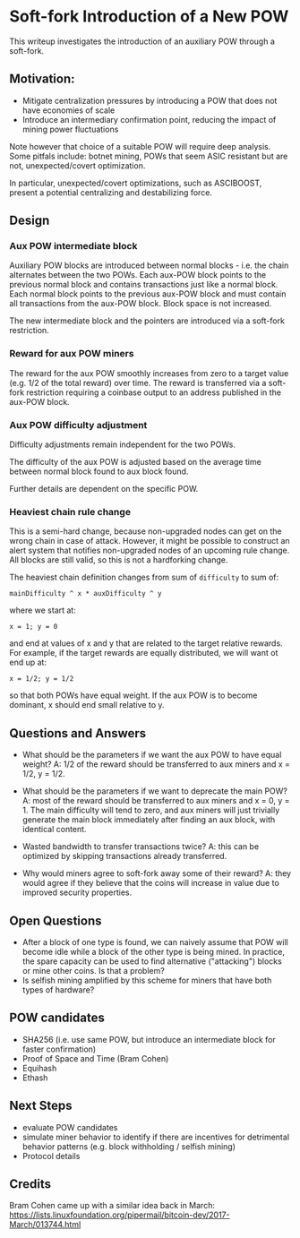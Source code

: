# Soft-fork Introduction of a New POW

This writeup investigates the introduction of an auxiliary POW through a soft-fork.

## Motivation:

- Mitigate centralization pressures by introducing a POW that does not have economies of scale
- Introduce an intermediary confirmation point, reducing the impact of mining power fluctuations

Note however that choice of a suitable POW will require deep analysis.  Some pitfals include: botnet mining, POWs that seem ASIC resistant but are not, unexpected/covert optimization.

In particular, unexpected/covert optimizations, such as ASCIBOOST, present a potential centralizing and destabilizing force.

## Design

### Aux POW intermediate block

Auxiliary POW blocks are introduced between normal blocks - i.e. the chain alternates between the two POWs.
Each aux-POW block points to the previous normal block and contains transactions just like a normal block.
Each normal block points to the previous aux-POW block and must contain all transactions from the aux-POW block.
Block space is not increased.

The new intermediate block and the pointers are introduced via a soft-fork restriction.

### Reward for aux POW miners

The reward for the aux POW smoothly increases from zero to a target value (e.g. 1/2 of the total reward) over time.
The reward is transferred via a soft-fork restriction requiring a coinbase output to an address published in the
aux-POW block.

### Aux POW difficulty adjustment

Difficulty adjustments remain independent for the two POWs.

The difficulty of the aux POW is adjusted based on the average time between normal block found
to aux block found.

Further details are dependent on the specific POW.

### Heaviest chain rule change

This is a semi-hard change, because non-upgraded nodes can get on the wrong chain in case of attack.  However,
it might be possible to construct an alert system that notifies non-upgraded nodes of an upcoming rule change.
All blocks are still valid, so this is not a hardforking change.

The heaviest chain definition changes from sum of `difficulty` to sum of:

    mainDifficulty ^ x * auxDifficulty ^ y

where we start at:

    x = 1; y = 0

and end at values of x and y that are related to the target relative rewards.  For example, if the target rewards
are equally distributed, we will want ot end up at:

    x = 1/2; y = 1/2

so that both POWs have equal weight.  If the aux POW is to become dominant, x should end small relative to y.


## Questions and Answers

- What should be the parameters if we want the aux POW to have equal weight? A: 1/2 of the reward should be transferred
to aux miners and x = 1/2, y = 1/2.

- What should be the parameters if we want to deprecate the main POW?  A: most of the reward should be transferred to
aux miners and x = 0, y = 1.  The main difficulty will tend to zero, and aux miners will just trivially generate the
main block immediately after finding an aux block, with identical content.

- Wasted bandwidth to transfer transactions twice?  A: this can be optimized by skipping transactions already
transferred.

- Why would miners agree to soft-fork away some of their reward?  A: they would agree if they believe that
the coins will increase in value due to improved security properties.

## Open Questions

- After a block of one type is found, we can naively assume that POW will become idle while a block of the other type is being mined.  In practice, the spare capacity can be used to find alternative ("attacking") blocks or mine other coins.  Is that a problem?
- Is selfish mining amplified by this scheme for miners that have both types of hardware?

## POW candidates

- SHA256 (i.e. use same POW, but introduce an intermediate block for faster confirmation)
- Proof of Space and Time (Bram Cohen)
- Equihash
- Ethash

## Next Steps

- evaluate POW candidates
- simulate miner behavior to identify if there are incentives for detrimental behavior patterns (e.g. block withholding / selfish mining)
- Protocol details


## Credits

Bram Cohen came up with a similar idea back in March:
https://lists.linuxfoundation.org/pipermail/bitcoin-dev/2017-March/013744.html
